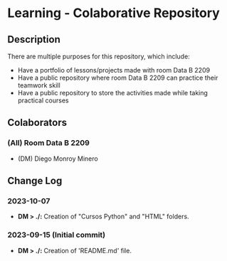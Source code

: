 # Learning - Colaborative Repository

## Description
There are multiple purposes for this repository, which include:
- Have a portfolio of lessons/projects made with room Data B 2209
- Have a public repository where room Data B 2209 can practice their teamwork skill
- Have a public repository to store the activities made while taking practical courses

## Colaborators
### (All) Room Data B 2209
- (DM) Diego Monroy Minero

## Change Log
### 2023-10-07
- **DM > ./:** Creation of "Cursos Python" and "HTML" folders.

### 2023-09-15 (Initial commit)
- **DM > ./:** Creation of 'README.md' file.
<!-- - **All | DM > .\README.md:** Added colaborators to '.\README.md' file -->